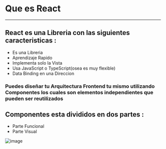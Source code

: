 # Que es React
---------------------------------------------------------------

## React es una Libreria con las siguientes caracteristicas :
- Es una Libreria
- Aprendizaje Rapido
- Implementa solo la Vista
- Usa JavaScript o TypeScript(osea es muy flexible)
- Data Binding en una Direccion

### Puedes diseñar tu Arquitectura Frontend tu mismo utilizando Componentes los cuales son elementos independientes que pueden ser reutilizados

## Componentes esta divididos en dos partes : 
- Parte Funcional
- Parte Visual

![image](https://user-images.githubusercontent.com/41464891/147785635-1309601d-a88f-47c0-93aa-ac2cc6f0363a.png)
